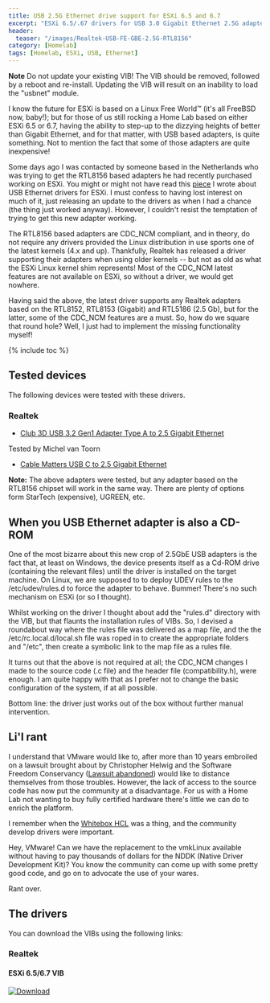```yaml
---
title: USB 2.5G Ethernet drive support for ESXi 6.5 and 6.7
excerpt: "ESXi 6.5/.67 drivers for USB 3.0 Gigabit Ethernet 2.5G adapters based on the Realtek RLT8156 chipsets"
header:
  teaser: "/images/Realtek-USB-FE-GBE-2.5G-RTL8156"
category: [Homelab]
tags: [Homelab, ESXi, USB, Ethernet]
---
```


<div class="notice--danger" markdown="1">
<b>Note</b>
Do not update your existing VIB! The VIB should be removed, followed by a reboot and re-install. Updating the VIB will result on an inability to load the "usbnet" module.
<p></p>
</div> 

I know the future for ESXi is based on a Linux Free World™ (it's all FreeBSD now, baby!); but for those of us still rocking a Home Lab based on either ESXi 6.5 or 6.7, having the ability to step-up to the dizzying heights of better than Gigabit Ethernet, and for that matter, with USB based adapters, is quite something. Not to mention the fact that some of those adapters are quite inexpensive!

Some days ago I was contacted by someone based in the Netherlands who was trying to get the RTL8156 based adapters he had recently purchased working on ESXi. You might or might not have read this [piece](/homelab/Want-a-USB-Ethernet-driver-for-ESXi-You-can-have-two/) I wrote about USB Ethernet drivers for ESXi. I must confess to having lost interest on much of it, just releasing an update to the drivers as when I had a chance (the thing just worked anyway). However, I couldn't resist the temptation of trying to get this new adapter working.

The RTL8156 based adapters are CDC_NCM compliant, and in theory, do not require any drivers provided the Linux distribution in use sports one of the latest kernels (4.x and up). Thankfully, Realtek has released a driver supporting their adapters when using older kernels -- but not as old as what the ESXi Linux kernel shim represents! Most of the CDC_NCM latest features are not available on ESXi, so without a driver, we would get nowhere.

Having said the above, the latest driver supports any Realtek adapters based on the RTL8152, RTL8153 (Gigabit) and RTL5186 (2.5 Gb), but for the latter, some of the CDC_NCM features are a must. So, how do we square that round hole? Well, I just had to implement the missing functionality myself!

{% include toc %}

## Tested devices

The following devices were tested with these drivers.

### Realtek

* [Club 3D USB 3.2 Gen1 Adapter Type A to 2.5 Gigabit Ethernet](https://www.amazon.co.uk/dp/B07Q626XK2/ref=pe_3187911_189395841_TE_dp_1)

Tested by Michel van Toorn

* [Cable Matters USB C to 2.5 Gigabit Ethernet](https://www.amazon.co.uk/Cable-Matters-Gigabit-Ethernet-Supporting/dp/B07TRP96GF/ref=pd_sbs_147_5/258-1923350-0132633?_encoding=UTF8&pd_rd_i=B07TRP96GF&pd_rd_r=71ef283f-2ba7-4531-9224-6ab6f9fef073&pd_rd_w=yn7YQ&pd_rd_wg=idGsr&pf_rd_p=2773aa8e-42c5-4dbe-bda8-5cdf226aa078&pf_rd_r=D7JN6GNKRZRY7XHKZEMY&psc=1&refRID=D7JN6GNKRZRY7XHKZEMY)

<b>Note:</b> The above adapters were tested, but any adapter based on the RTL8156 chipset will work in the same way. There are plenty of options form StarTech (expensive), UGREEN, etc.

## When you USB Ethernet adapter is also a CD-ROM

One of the most bizarre about this new crop of 2.5GbE USB adapters is the fact that, at least on Windows, the device presents itself as a Cd-ROM drive (containing the relevant files) until the driver is installed on the target machine. On Linux, we are supposed to to deploy UDEV rules to the /etc/udev/rules.d to force the adapter to behave. Bummer! There's no such mechanism on ESXi (or so I thought).

Whilst working on the driver I thought about add the "rules.d" directory with the VIB, but that flaunts the installation rules of VIBs. So, I devised a roundabout way where the rules file was delivered as a map file, and the the /etc/rc.local.d/local.sh file was roped in to create the appropriate folders and "/etc", then create a symbolic link to the map file as a rules file.

It turns out that the above is not required at all; the CDC_NCM changes I made to the source code (.c file) and the header file (compatibility.h), were enough. I am quite happy with that as I prefer not to change the basic configuration of the system, if at all possible.

Bottom line: the driver just works out of the box without further manual intervention.

## Li'l rant

I understand that VMware would like to, after more than 10 years embroiled on a lawsuit brought about by Christopher Helwig and the Software Freedom Conservancy ([Lawsuit abandoned](https://www.zdnet.com/article/linux-developer-abandons-vmware-lawsuit/)) would like to distance themselves from those troubles. However, the lack of access to the source code has now put the community at a disadvantage. For us with a Home Lab not wanting to buy fully certified hardware there's little we can do to enrich the platform. 

I remember when the [Whitebox HCL](https://www.vm-help.com/esx40i/esx-esxi-4-vmdirectpath-whitebox-hcl) was a thing, and the community develop drivers were important.

Hey, VMware! Can we have the replacement to the vmkLinux available without having to pay thousands of dollars for the NDDK (Native Driver Development Kit)? You know the community can come up with some pretty good code, and go on to advocate the use of your wares.

Rant over.

## The drivers

You can download the VIBs using the following links:

### Realtek

#### ESXi 6.5/6.7 VIB

[ ![Download](https://api.bintray.com/packages/gomesjj/VIBs/r8152_esxi65_vib/images/download.svg?version=Version_.12.0.2) ](https://bintray.com/gomesjj/VIBs/r8152_esxi65_vib/Version_.12.0.2/link)
